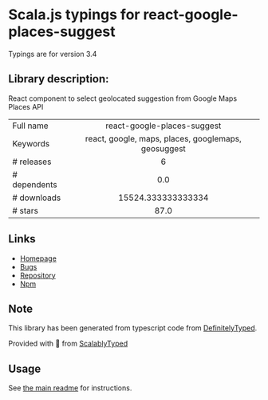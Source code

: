 
# Scala.js typings for react-google-places-suggest

Typings are for version 3.4

## Library description:
React component to select geolocated suggestion from Google Maps Places API

|                    |                 |
| ------------------ | :-------------: |
| Full name          | react-google-places-suggest |
| Keywords           | react, google, maps, places, googlemaps, geosuggest |
| # releases         | 6 |
| # dependents       | 0.0 |
| # downloads        | 15524.333333333334 |
| # stars            | 87.0 |

## Links
- [Homepage](https://github.com/cedricdelpoux/react-google-places-suggest#readme)
- [Bugs](https://github.com/cedricdelpoux/react-google-places-suggest/issues)
- [Repository](https://github.com/cedricdelpoux/react-google-places-suggest)
- [Npm](https://www.npmjs.com/package/react-google-places-suggest)
    


## Note
This library has been generated from typescript code from [DefinitelyTyped](https://definitelytyped.org).

Provided with :purple_heart: from [ScalablyTyped](https://github.com/oyvindberg/ScalablyTyped)

## Usage
See [the main readme](../../readme.md) for instructions.



